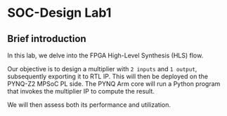 # SOC-Design Lab1

## Brief introduction
In this lab, we delve into the FPGA High-Level Synthesis (HLS) flow.

Our objective is to design a multiplier with `2 inputs` and `1 output`, subsequently exporting it to RTL IP. This will then be deployed on the PYNQ-Z2 MPSoC PL side. The PYNQ Arm core will run a Python program that invokes the multiplier IP to compute the result.

We will then assess both its performance and utilization.
